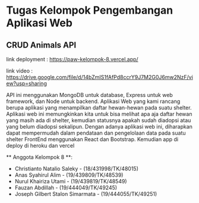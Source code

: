 # Tugas Kelompok Pengembangan Aplikasi Web

## CRUD Animals API

link deployment : https://paw-kelompok-8.vercel.app/

link video : https://drive.google.com/file/d/14bZmIS1fAfPd8ccrY9J7M2G0J6mw2NzF/view?usp=sharing

API ini menggunakan MongoDB untuk database, Express untuk web framework, dan Node untuk backend. 
Aplikasi Web yang kami rancang berupa aplikasi yang menampilkan daftar hewan-hewan pada suatu shelter. Aplikasi web ini memungkinkan kita untuk bisa melihat apa aja daftar hewan yang masih ada di shelter, kemudian statusnya apakah sudah diadopsi atau yang belum diadopsi sekalipun.
Dengan adanya aplikasi web ini, diharapkan dapat mempermudah dalam pendataan dan pengelolaan data pada suatu shelter
FrontEnd menggunakan React dan Bootstrap.
Kemudian app di deploy di heroku dan vercel

** Anggota Kelompok 8 **:
- Christianto Natalio Saleky - (18/431998/TK/48015) 
- Anas Syahirul Alim - (19/439809/TK/48539) 
- Nurul Khairiza Utami - (19/439819/TK/48549) 
- Fauzan Abdillah - (19/444049/TK/49245) 
- Joseph Gilbert Stalon Simarmata - (19/444055/TK/49251) 
